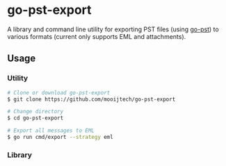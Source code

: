 # go-pst-export

A library and command line utility for exporting PST files (using [go-pst](https://github.com/mooijtech/go-pst)) to various formats (current only supports EML and attachments).

## Usage

### Utility
```bash
# Clone or download go-pst-export
$ git clone https://github.com/mooijtech/go-pst-export

# Change directory
$ cd go-pst-export

# Export all messages to EML
$ go run cmd/export --strategy eml
```

### Library

```go

```